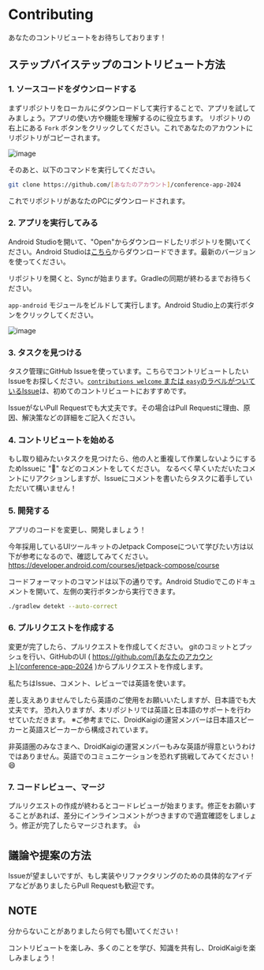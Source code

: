 # Contributing

あなたのコントリビュートをお待ちしております！

## ステップバイステップのコントリビュート方法

### 1. ソースコードをダウンロードする

まずリポジトリをローカルにダウンロードして実行することで、アプリを試してみましょう。アプリの使い方や機能を理解するのに役立ちます。
リポジトリの右上にある `Fork` ボタンをクリックしてください。これであなたのアカウントにリポジトリがコピーされます。

![image](https://github.com/user-attachments/assets/39aa034e-052f-4084-b864-a3214841752c)

そのあと、以下のコマンドを実行してください。

```bash
git clone https://github.com/[あなたのアカウント]/conference-app-2024
```

これでリポジトリがあなたのPCにダウンロードされます。

### 2. アプリを実行してみる

Android Studioを開いて、"Open"からダウンロードしたリポジトリを開いてください。Android Studioは[こちら](https://developer.android.com/studio)からダウンロードできます。最新のバージョンを使ってください。

リポジトリを開くと、Syncが始まります。Gradleの同期が終わるまでお待ちください。

`app-android` モジュールをビルドして実行します。Android Studio上の実行ボタンをクリックしてください。

![image](https://github.com/user-attachments/assets/66f3f0c8-ee18-4961-9c3b-7a808cd2a3b4)

### 3. タスクを見つける

タスク管理にGitHub Issueを使っています。こちらでコントリビュートしたいIssueをお探しください。[`contributions welcome` または `easy`のラベルがついているIssue](https://github.com/DroidKaigi/conference-app-2024/issues?q=is%3Aissue+is%3Aopen+label%3A%22difficulty%3Aeasy+%F0%9F%8C%B1%22+label%3A%22contributions+welcome%22+)は、初めてのコントリビュートにおすすめです。

IssueがないPull Requestでも大丈夫です。その場合はPull Requestに理由、原因、解決策などの詳細をご記入ください。

### 4. コントリビュートを始める

もし取り組みたいタスクを見つけたら、他の人と重複して作業しないようにするためIssueに ":raising_hand:" などのコメントをしてください。
なるべく早くいただいたコメントにリアクションしますが、Issueにコメントを書いたらタスクに着手していただいて構いません！

### 5. 開発する

アプリのコードを変更し、開発しましょう！

今年採用しているUIツールキットのJetpack Composeについて学びたい方は以下が参考になるので、確認してみてください。
https://developer.android.com/courses/jetpack-compose/course

コードフォーマットのコマンドは以下の通りです。Android Studioでこのドキュメントを開いて、左側の実行ボタンから実行できます。

```bash
./gradlew detekt --auto-correct
```

### 6. プルリクエストを作成する

変更が完了したら、プルリクエストを作成してください。
gitのコミットとプッシュを行い、GitHubのUI ( https://github.com/[あなたのアカウント]/conference-app-2024 )からプルリクエストを作成します。

私たちはIssue、コメント、レビューでは英語を使います。

差し支えありませんでしたら英語のご使用をお願いいたしますが、日本語でも大丈夫です。
恐れ入りますが、本リポジトリでは英語と日本語のサポートを行わせていただきます。
※ご参考までに、DroidKaigiの運営メンバーは日本語スピーカーと英語スピーカーから構成されています。

非英語圏のみなさまへ、DroidKaigiの運営メンバーもみな英語が得意というわけではありません。英語でのコミュニケーションを恐れず挑戦してみてください！ :smile:

### 7. コードレビュー、マージ

プルリクエストの作成が終わるとコードレビューが始まります。修正をお願いすることがあれば、差分にインラインコメントがつきますので適宜確認をしましょう。修正が完了したらマージされます。 👍

## 議論や提案の方法

Issueが望ましいですが、もし実装やリファクタリングのための具体的なアイデアなどがありましたらPull Requestも歓迎です。

## NOTE

分からないことがありましたら何でも聞いてください！

コントリビュートを楽しみ、多くのことを学び、知識を共有し、DroidKaigiを楽しみましょう！
